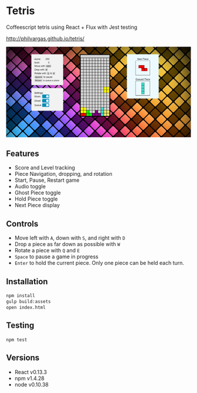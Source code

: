 # Tetris
Coffeescript tetris using React + Flux with Jest testing

http://philvargas.github.io/tetris/

![PAV Tetris](https://raw.githubusercontent.com/PhilVargas/tetris/master/public/assets/images/PAV%20Tetris.png)

## Features
- Score and Level tracking
- Piece Navigation, dropping, and rotation
- Start, Pause, Restart game
- Audio toggle
- Ghost Piece toggle
- Hold Piece toggle
- Next Piece display

## Controls
- Move left with `A`, down with `S`, and right with `D`
- Drop a piece as far down as possible with `W`
- Rotate a piece with `Q` and `E`
- `Space` to pause a game in progress
- `Enter` to hold the current piece. Only one piece can be held each turn.


## Installation
```
npm install
gulp build:assets
open index.html
```

## Testing
```
npm test
```

## Versions

 - React v0.13.3
 - npm v1.4.28
 - node v0.10.38
